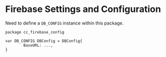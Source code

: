Firebase Settings and Configuration
====

Need to define a `DB_CONFIG` instance within this package.

```golang
package cc_firebase_config

var DB_CONFIG DBConfig = DBConfig{
        BaseURL: ...,
}
```
